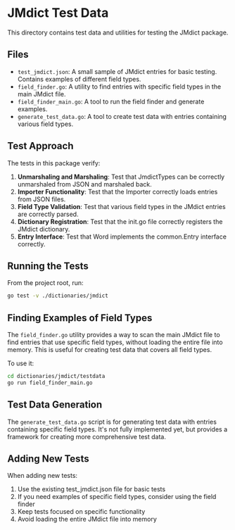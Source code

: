 # JMdict Test Data

This directory contains test data and utilities for testing the JMdict package.

## Files

- `test_jmdict.json`: A small sample of JMdict entries for basic testing. Contains examples of different field types.
- `field_finder.go`: A utility to find entries with specific field types in the main JMdict file.
- `field_finder_main.go`: A tool to run the field finder and generate examples.
- `generate_test_data.go`: A tool to create test data with entries containing various field types.

## Test Approach

The tests in this package verify:

1. **Unmarshaling and Marshaling**: Test that JmdictTypes can be correctly unmarshaled from JSON and marshaled back.
2. **Importer Functionality**: Test that the Importer correctly loads entries from JSON files.
3. **Field Type Validation**: Test that various field types in the JMdict entries are correctly parsed.
4. **Dictionary Registration**: Test that the init.go file correctly registers the JMdict dictionary.
5. **Entry Interface**: Test that Word implements the common.Entry interface correctly.

## Running the Tests

From the project root, run:

```bash
go test -v ./dictionaries/jmdict
```

## Finding Examples of Field Types

The `field_finder.go` utility provides a way to scan the main JMdict file to find entries that use specific field types, without loading the entire file into memory. This is useful for creating test data that covers all field types.

To use it:

```bash
cd dictionaries/jmdict/testdata
go run field_finder_main.go
```

## Test Data Generation

The `generate_test_data.go` script is for generating test data with entries containing specific field types. It's not fully implemented yet, but provides a framework for creating more comprehensive test data.

## Adding New Tests

When adding new tests:

1. Use the existing test_jmdict.json file for basic tests
2. If you need examples of specific field types, consider using the field finder
3. Keep tests focused on specific functionality
4. Avoid loading the entire JMdict file into memory
